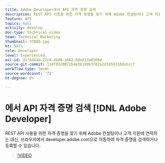 ```yaml
---
title: Adobe Developer에서 API 자격 증명 검색
description: REST API 사용을 위한 자격 증명을 찾기 위해 Adobe 컨설팅이나 고객 지원에 연락하는 대신, 브라우저에서 developer.adobe.com으로 이동하여 자격 증명을 검색하거나 등록할 수 있습니다.
feature: API
topics: null
activity: develop
doc-type: technical video
team: Technical Marketing
thumbnail: 37889.jpg
kt: 5971
role: Developer
level: Experienced
exl-id: d1f4d44d-22c8-46d8-a662-0ded13a8566d
source-git-commit: 124f03208f2b4e3b109b3f02a2d3d59210da5cc7
workflow-type: tm+mt
source-wordcount: '72'
ht-degree: 0%

---
```


# 에서 API 자격 증명 검색 [!DNL Adobe Developer]

REST API 사용을 위한 자격 증명을 찾기 위해 Adobe 컨설팅이나 고객 지원에 연락하는 대신, 브라우저에서 developer.adobe.com으로 이동하여 자격 증명을 검색하거나 등록할 수 있습니다.

>[!VIDEO](https://video.tv.adobe.com/v/37889/?quality=12&learn=on)

